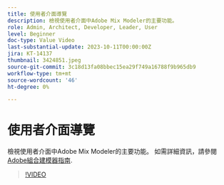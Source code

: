 ```yaml
---
title: 使用者介面導覽
description: 檢視使用者介面中Adobe Mix Modeler的主要功能。
role: Admin, Architect, Developer, Leader, User
level: Beginner
doc-type: Value Video
last-substantial-update: 2023-10-11T00:00:00Z
jira: KT-14137
thumbnail: 3424851.jpeg
source-git-commit: 3c18d13fa08bbec15ea29f749a16788f9b965db9
workflow-type: tm+mt
source-wordcount: '46'
ht-degree: 0%

---
```



# 使用者介面導覽

檢視使用者介面中Adobe Mix Modeler的主要功能。 如需詳細資訊，請參閱 [Adobe組合建模器指南](https://experienceleague.adobe.com/docs/mix-modeler/using/get-started/workflow.html).

>[!VIDEO](https://video.tv.adobe.com/v/3424851?quality=12&learn=on)